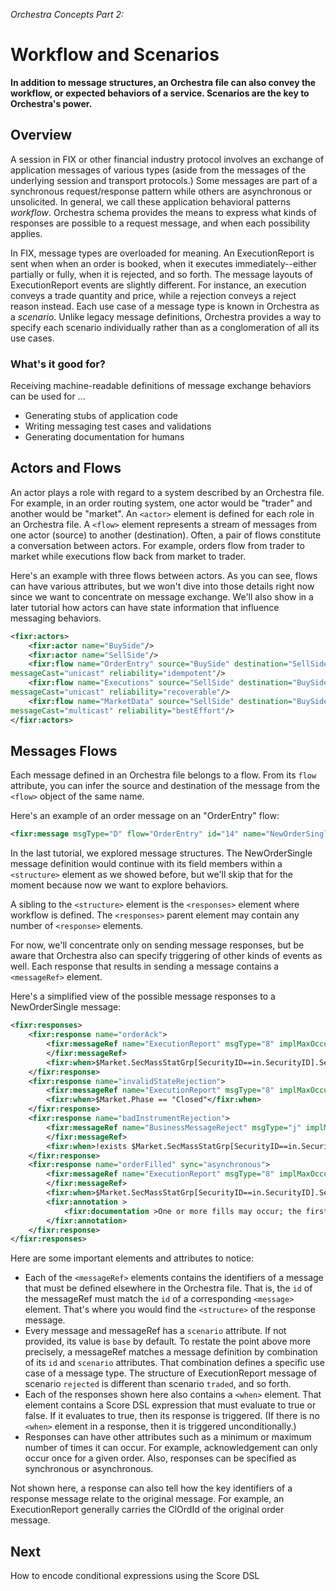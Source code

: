 *Orchestra Concepts Part 2:*

# Workflow and Scenarios

**In addition to message structures, an Orchestra file can also convey the workflow, or expected behaviors of a service. Scenarios are the key to Orchestra's power.**

## Overview

A session in FIX or other financial industry protocol involves an exchange of application messages of various types (aside from the messages of the underlying session and transport protocols.) Some messages are part of a synchronous request/response pattern while others are asynchronous or unsolicited. In general, we call these application behavioral patterns *workflow*. Orchestra schema provides the means to express what kinds of responses are possible to a request message, and when each possibility applies.

In FIX, message types are overloaded for meaning. An ExecutionReport is sent when when an order is booked, when it executes immediately--either partially or fully, when it is rejected, and so forth. The message layouts of ExecutionReport events are slightly different. For instance, an execution conveys a trade quantity and price, while a rejection conveys a reject reason instead. Each use case of a message type is known in Orchestra as a *scenario*. Unlike legacy message definitions, Orchestra provides a way to specify each scenario individually rather than as a conglomeration of all its use cases.

### What's it good for?

Receiving machine-readable definitions of message exchange behaviors can be used for ...

* Generating stubs of application code
* Writing messaging test cases and validations
* Generating documentation for humans

## Actors and Flows

An actor plays a role with regard to a system described by an Orchestra file. For example, in an order routing system, one actor would be "trader" and another would be "market". An `<actor>` element is defined for each role in an Orchestra file. A `<flow>` element represents a stream of messages from one actor (source) to another (destination). Often, a pair of flows constitute a conversation between actors. For example, orders flow from trader to market while executions flow back from market to trader.

Here's an example with three flows between actors. As you can see, flows can have various attributes, but we won't dive into those details right now since we want to concentrate on message exchange. We'll also show in a later tutorial how actors can have state information that influence messaging behaviors.

```xml
<fixr:actors>
	<fixr:actor name="BuySide"/>
	<fixr:actor name="SellSide"/>
	<fixr:flow name="OrderEntry" source="BuySide" destination="SellSide"
messageCast="unicast" reliability="idempotent"/>
	<fixr:flow name="Executions" source="SellSide" destination="BuySide"
messageCast="unicast" reliability="recoverable"/>
	<fixr:flow name="MarketData" source="SellSide" destination="BuySide"
messageCast="multicast" reliability="bestEffort"/>
</fixr:actors> 
```  

## Messages Flows

Each message defined in an Orchestra file belongs to a flow. From its `flow` attribute, you can infer the source and destination of the message from the `<flow>` object of the same name.

Here's an example of an order message on an "OrderEntry" flow:
```xml
<fixr:message msgType="D" flow="OrderEntry" id="14" name="NewOrderSingle" abbrName="Order">
```

In the last tutorial, we explored message structures. The NewOrderSingle message definition would continue with its field members within a `<structure>` element as we showed before, but we'll skip that for the moment because now we want to explore behaviors.

A sibling to the `<structure>` element is the `<responses>` element where workflow is defined. The `<responses>` parent element may contain any number of `<response>` elements.

For now, we'll concentrate only on sending message responses, but be aware that Orchestra also can specify triggering of other kinds of events as well.  Each response that results in sending a message contains a `<messageRef>` element. 

Here's a simplified view of the possible message responses to a NewOrderSingle message:

```xml
<fixr:responses>
	<fixr:response name="orderAck">
		<fixr:messageRef name="ExecutionReport" msgType="8" implMaxOccurs="1" id="9" scenario="base" implMinOccurs="1">
		</fixr:messageRef>
		<fixr:when>$Market.SecMassStatGrp[SecurityID==in.SecurityID].SecurityTradingStatus != ^TradingHalt and $Market.Phase == "Open"</fixr:when>
	</fixr:response>
	<fixr:response name="invalidStateRejection">
		<fixr:messageRef name="ExecutionReport" msgType="8" implMaxOccurs="1" id="9" scenario="rejected" implMinOccurs="1"/>
		<fixr:when>$Market.Phase == "Closed"</fixr:when>
	</fixr:response>
	<fixr:response name="badInstrumentRejection">
		<fixr:messageRef name="BusinessMessageReject" msgType="j" implMaxOccurs="1" id="43" scenario="base" implMinOccurs="1">
		</fixr:messageRef>
		<fixr:when>!exists $Market.SecMassStatGrp[SecurityID==in.SecurityID]"</fixr:when>
	</fixr:response>
	<fixr:response name="orderFilled" sync="asynchronous">
		<fixr:messageRef name="ExecutionReport" msgType="8" implMaxOccurs="unbounded" id="9" scenario="traded" implMinOccurs="1">
		</fixr:messageRef>
		<fixr:when>$Market.SecMassStatGrp[SecurityID==in.SecurityID].SecurityTradingStatus != ^TradingHalt and $Market.Phase == "Open"</fixr:when>
		<fixr:annotation >
			<fixr:documentation >One or more fills may occur; the first one may be synchronous.</fixr:documentation>
		</fixr:annotation>
	</fixr:response>
</fixr:responses>
```

Here are some important elements and attributes to notice:

* Each of the `<messageRef>` elements contains the identifiers of a message that must be defined elsewhere in the Orchestra file. That is, the `id` of the messageRef must match the `id` of a corresponding `<message>` element. That's where you would find the `<structure>` of the response message.
* Every message and messageRef has a `scenario` attribute. If not provided, its value is `base` by default. To restate the point above more precisely, a messageRef matches a message definition by combination of its `id` and `scenario` attributes. That combination defines a specific use case of a message type. The structure of ExecutionReport message of scenario `rejected` is different than scenario `traded`, and so forth.
* Each of the responses shown here also contains a `<when>` element. That element contains a Score DSL expression that must evaluate to true or false. If it evaluates to true, then its response is triggered. (If there is no `<when>` element in a response, then it is triggered unconditionally.)
* Responses can have other attributes such as a minimum or maximum number of times it can occur. For example, acknowledgement can only occur once for a given order. Also, responses can be specified as synchronous or asynchronous.

Not shown here, a response can also tell how the key identifiers of a response message relate to the original message. For example, an ExecutionReport generally carries the ClOrdId of the original order message.

## Next

How to encode conditional expressions using the Score DSL